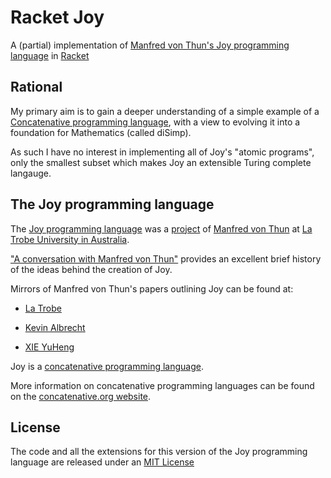 # Racket Joy

A (partial) implementation of [Manfred von Thun's Joy programming 
language](http://www.latrobe.edu.au/humanities/research/research-projects/past-projects/joy-programming-language) 
in [Racket](https://racket-lang.org/)

## Rational

My primary aim is to gain a deeper understanding of a simple example of 
a [Concatenative programming 
language](https://en.wikipedia.org/wiki/Concatenative_programming_language), 
with a view to evolving it into a foundation for Mathematics (called 
diSimp).

As such I have no interest in implementing all of Joy's "atomic 
programs", only the smallest subset which makes Joy an extensible Turing 
complete langauge.

## The Joy programming language

The [Joy programming 
language](http://en.wikipedia.org/wiki/Joy_(programming_language)) was a 
[project](http://www.latrobe.edu.au/humanities/research/research-projects/past-projects/joy-programming-language) 
of [Manfred von 
Thun](https://concatenative.org/wiki/view/Manfred%20von%20Thun) at [La 
Trobe University in 
Australia](http://www.latrobe.edu.au/politics-and-philosophy).

["A conversation with Manfred von 
Thun"](http://www.nsl.com/papers/interview.htm) provides an excellent 
brief history of the ideas behind the creation of Joy.

Mirrors of Manfred von Thun's papers outlining Joy can be found at:

* [La 
Trobe](http://www.latrobe.edu.au/humanities/research/research-projects/past-projects/joy-programming-language)

* [Kevin 
Albrecht](http://www.kevinalbrecht.com/code/joy-mirror/joy.html)

* [XIE YuHeng](https://github.com/xieyuheng/joy)

Joy is a [concatenative programming 
language](https://en.wikipedia.org/wiki/Concatenative_programming_language). 

More information on concatenative programming languages can be found on 
the [concatenative.org website](http://www.concatenative.org).

## License

The code and all the extensions for this version of the Joy programming 
language are released under an [MIT License](LICENSE.txt)
